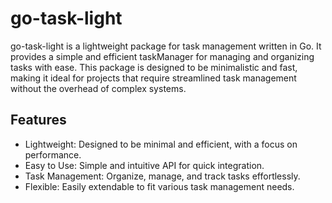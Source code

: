 # go-task-light
go-task-light is a lightweight package for task management written in Go. It provides a simple and efficient taskManager for managing and organizing tasks with ease. This package is designed to be minimalistic and fast, making it ideal for projects that require streamlined task management without the overhead of complex systems.

## Features

- Lightweight: Designed to be minimal and efficient, with a focus on performance.
- Easy to Use: Simple and intuitive API for quick integration.
- Task Management: Organize, manage, and track tasks effortlessly.
- Flexible: Easily extendable to fit various task management needs.
